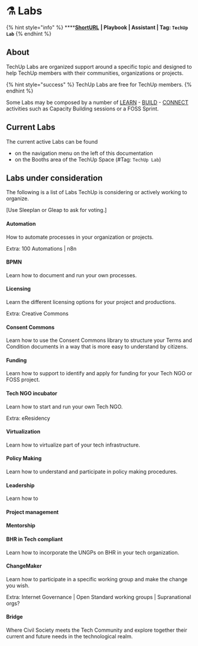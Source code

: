 # ⚗ Labs

{% hint style="info" %}
****[**ShortURL**](http://tiof.click/TULabs) **| Playbook | Assistant | Tag: `TechUp Lab`**
{% endhint %}

## About

TechUp Labs are organized support around a specific topic and designed to help TechUp members with their communities, organizations or projects.

{% hint style="success" %}
TechUp Labs are free for TechUp members.
{% endhint %}

Some Labs may be composed by a number of [LEARN](../../learn/) - [BUILD](../) - [CONNECT](../../connect/) activities such as Capacity Building sessions or a FOSS Sprint.

## Current Labs

The current active Labs can be found

* on the navigation menu on the left of this documentation
* on the Booths area of the TechUp Space (#Tag: `TechUp Lab`)&#x20;

## Labs under consideration

The following is a list of Labs TechUp is considering or actively working to organize.

\[Use Sleeplan or Gleap to ask for voting.]

#### Automation

How to automate processes in your organization or projects.

Extra: 100 Automations | n8n

#### BPMN

Learn how to document and run your own processes.

#### Licensing

Learn the different licensing options for your project and productions.

Extra: Creative Commons

#### Consent Commons

Learn how to use the Consent Commons library to structure your Terms and Condition documents in a way that is more easy to understand by citizens.

#### Funding

Learn how to support to identify and apply for funding for your Tech NGO or FOSS project.

#### Tech NGO incubator

Learn how to start and run your own Tech NGO.

Extra: eResidency

#### Virtualization

Learn how to virtualize part of your tech infrastructure.

#### Policy Making

Learn how to understand and participate in policy making procedures.

#### Leadership

Learn how to&#x20;

#### Project management

#### Mentorship

#### BHR in Tech compliant

Learn how to incorporate the UNGPs on BHR in your tech organization.

#### ChangeMaker

Learn how to participate in a specific working group and make the change you wish.

Extra: Internet Governance | Open Standard working groups | Supranational orgs?



#### Bridge

Where Civil Society meets the Tech Community and explore together their current and future needs in the technological realm.

